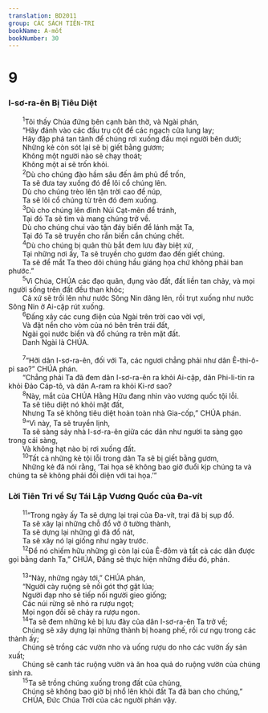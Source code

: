 ```yaml
---
translation: BD2011
group: CÁC SÁCH TIÊN-TRI
bookName: A-mốt 
bookNumber: 30
---
```


<div class="title"><h1>9</h1><h3>I-sơ-ra-ên Bị Tiêu Diệt</h3></div>
<span class="verse am_9_1">  <sup>1</sup>Tôi thấy Chúa đứng bên cạnh bàn thờ, và Ngài phán, <br/>  “Hãy đánh vào các đầu trụ cột để các ngạch cửa lung lay;<br/>  Hãy đập phá tan tành để chúng rơi xuống đầu mọi người bên dưới;<br/>  Những kẻ còn sót lại sẽ bị giết bằng gươm;<br/>  Không một người nào sẽ chạy thoát;<br/>  Không một ai sẽ trốn khỏi.<br/></span>
<span class="verse am_9_2">  <sup>2</sup>Dù cho chúng đào hầm sâu đến âm phủ để trốn,<br/>  Ta sẽ đưa tay xuống đó để lôi cổ chúng lên.<br/>  Dù cho chúng trèo lên tận trời cao để núp,<br/>  Ta sẽ lôi cổ chúng từ trên đó đem xuống.<br/></span>
<span class="verse am_9_3">  <sup>3</sup>Dù cho chúng lên đỉnh Núi Cạt-mên để tránh,<br/>  Tại đó Ta sẽ tìm và mang chúng trở về.<br/>  Dù cho chúng chui vào tận đáy biển để lánh mặt Ta,<br/>  Tại đó Ta sẽ truyền cho rắn biển cắn chúng chết.<br/></span>
<span class="verse am_9_4">  <sup>4</sup>Dù cho chúng bị quân thù bắt đem lưu đày biệt xứ,<br/>  Tại những nơi ấy, Ta sẽ truyền cho gươm đao đến giết chúng.<br/>  Ta sẽ để mắt Ta theo dõi chúng hầu giáng họa chứ không phải ban phước.”<br/></span>
<span class="verse am_9_5">  <sup>5</sup>Vì Chúa, CHÚA các đạo quân, đụng vào đất, đất liền tan chảy, và mọi người sống trên đất đều than khóc;<br/>  Cả xứ sẽ trồi lên như nước Sông Nin dâng lên, rồi trụt xuống như nước Sông Nin ở Ai-cập rút xuống.<br/></span>
<span class="verse am_9_6">  <sup>6</sup>Ðấng xây các cung điện của Ngài trên trời cao vời vợi,<br/>  Và đặt nền cho vòm của nó bên trên trái đất,<br/>  Ngài gọi nước biển và đổ chúng ra trên mặt đất.<br/>  Danh Ngài là CHÚA.<br/><br/></span>
<span class="verse am_9_7">  <sup>7</sup>“Hỡi dân I-sơ-ra-ên, đối với Ta, các ngươi chẳng phải như dân Ê-thi-ô-pi sao?” CHÚA phán.<br/>  “Chẳng phải Ta đã đem dân I-sơ-ra-ên ra khỏi Ai-cập, dân Phi-li-tin ra khỏi Ðảo Cáp-tô, và dân A-ram ra khỏi Ki-rơ sao?<br/></span>
<span class="verse am_9_8">  <sup>8</sup>Này, mắt của CHÚA Hằng Hữu đang nhìn vào vương quốc tội lỗi.<br/>  Ta sẽ tiêu diệt nó khỏi mặt đất,<br/>  Nhưng Ta sẽ không tiêu diệt hoàn toàn nhà Gia-cốp,” CHÚA phán.<br/></span>
<span class="verse am_9_9">  <sup>9</sup>“Vì này, Ta sẽ truyền lịnh,<br/>  Ta sẽ sàng sảy nhà I-sơ-ra-ên giữa các dân như người ta sàng gạo trong cái sàng,<br/>  Và không hạt nào bị rơi xuống đất.<br/></span>
<span class="verse am_9_10">  <sup>10</sup>Tất cả những kẻ tội lỗi trong dân Ta sẽ bị giết bằng gươm,<br/>  Những kẻ đã nói rằng, ‘Tai họa sẽ không bao giờ đuổi kịp chúng ta và chúng ta sẽ không phải đối diện với tai họa.’”<br/></span>
<div class="title"><h3>Lời Tiên Tri về Sự Tái Lập Vương Quốc của Ða-vít</h3></div>
<span class="verse am_9_11">  <sup>11</sup>“Trong ngày ấy Ta sẽ dựng lại trại của Ða-vít, trại đã bị sụp đổ.<br/>  Ta sẽ xây lại những chỗ đổ vỡ ở tường thành,<br/>  Ta sẽ dựng lại những gì đã đổ nát,<br/>  Ta sẽ xây nó lại giống như ngày trước.<br/></span>
<span class="verse am_9_12">  <sup>12</sup>Ðể nó chiếm hữu những gì còn lại của Ê-đôm và tất cả các dân được gọi bằng danh Ta,” CHÚA, Ðấng sẽ thực hiện những điều đó, phán.<br/><br/></span>
<span class="verse am_9_13">  <sup>13</sup>“Này, những ngày tới,” CHÚA phán,<br/>  “Người cày ruộng sẽ nối gót thợ gặt lúa;<br/>  Người đạp nho sẽ tiếp nối người gieo giống;<br/>  Các núi rừng sẽ nhỏ ra rượu ngọt;<br/>  Mọi ngọn đồi sẽ chảy ra rượu ngon.<br/></span>
<span class="verse am_9_14">  <sup>14</sup>Ta sẽ đem những kẻ bị lưu đày của dân I-sơ-ra-ên Ta trở về;<br/>  Chúng sẽ xây dựng lại những thành bị hoang phế, rồi cư ngụ trong các thành ấy;<br/>  Chúng sẽ trồng các vườn nho và uống rượu do nho các vườn ấy sản xuất;<br/>  Chúng sẽ canh tác ruộng vườn và ăn hoa quả do ruộng vườn của chúng sinh ra.<br/></span>
<span class="verse am_9_15">  <sup>15</sup>Ta sẽ trồng chúng xuống trong đất của chúng,<br/>  Chúng sẽ không bao giờ bị nhổ lên khỏi đất Ta đã ban cho chúng,” <br/>  CHÚA, Ðức Chúa Trời của các người phán vậy.<br/></span>
